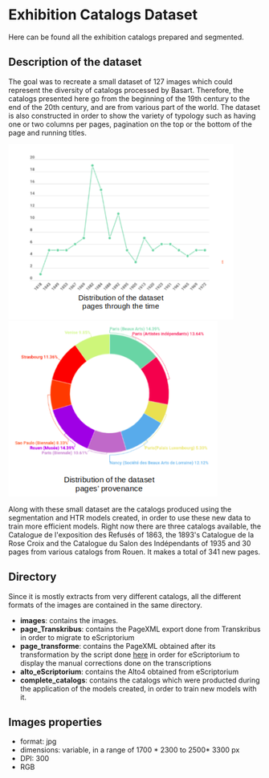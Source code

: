 # Exhibition Catalogs Dataset

Here can be found all the exhibition catalogs prepared and segmented.

## Description of the dataset
The goal was to recreate a small dataset of 127 images which could represent the diversity of catalogs processed by Basart. Therefore, the catalogs presented here go from the beginning of the 19th century to the end of the 20th century, and are from various part of the world. The dataset is also constructed in order to show the variety of typology such as having one or two columns per pages, pagination on the top or the bottom of the page and running titles.

<p class="float">
<img src="/images/Catexp_time.png" height="350"/>
<img src="/images/Catexp_prov.png" height="350"/>
</p>

Along with these small dataset are the catalogs produced using the segmentation and HTR models created, in order to use these new data to train more efficient models. Right now there are three catalogs available, the Catalogue de l'exposition des Refusés of 1863, the 1893's Catalogue de la Rose Croix and the Catalogue du Salon des Indépendants of 1935 and 30 pages from various catalogs from Rouen. It makes a total of 341 new pages.

## Directory
Since it is mostly extracts from very different catalogs, all the different formats of the images are contained in the same directory.

- **images**: contains the images.
- **page_Transkribus**: contains the PageXML export done from Transkribus in order to migrate to eScriptorium
- **page_transforme**: contains the PageXML obtained after its transformation by the script done [here](https://github.com/Heresta/BAO_Stage_DH_ENS_2021/tree/main/CorrectionPageXMLeScriptorium) in order for eScriptorium to display the manual corrections done on the transcriptions
- **alto_eScriptorium**: contains the Alto4 obtained from eScriptorium
- **complete_catalogs**: contains the catalogs which were producted during the application of the models created, in order to train new models with it.

## Images properties
- format: jpg
- dimensions: variable, in a range of 1700 * 2300 to 2500* 3300 px
- DPI: 300
- RGB
